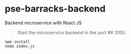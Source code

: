 # pse-barracks-backend
Backend microservice with React JS


> Start the microservice backend in the port ## 3100.

```
npm install
node index.js
```
